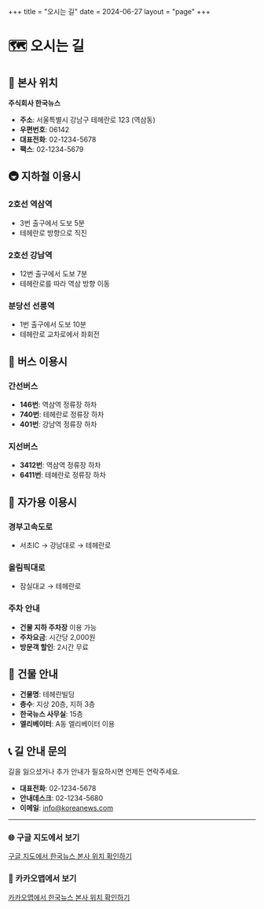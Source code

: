 +++
title = "오시는 길"
date = 2024-06-27
layout = "page"
+++

# 🗺️ 오시는 길

## 📍 본사 위치

**주식회사 한국뉴스**
- **주소**: 서울특별시 강남구 테헤란로 123 (역삼동)
- **우편번호**: 06142
- **대표전화**: 02-1234-5678
- **팩스**: 02-1234-5679

## 🚇 지하철 이용시

### 2호선 역삼역
- 3번 출구에서 도보 5분
- 테헤란로 방향으로 직진

### 2호선 강남역  
- 12번 출구에서 도보 7분
- 테헤란로를 따라 역삼 방향 이동

### 분당선 선릉역
- 1번 출구에서 도보 10분
- 테헤란로 교차로에서 좌회전

## 🚌 버스 이용시

### 간선버스
- **146번**: 역삼역 정류장 하차
- **740번**: 테헤란로 정류장 하차
- **401번**: 강남역 정류장 하차

### 지선버스
- **3412번**: 역삼역 정류장 하차
- **6411번**: 테헤란로 정류장 하차

## 🚗 자가용 이용시

### 경부고속도로
- 서초IC → 강남대로 → 테헤란로

### 올림픽대로
- 잠실대교 → 테헤란로

### 주차 안내
- **건물 지하 주차장** 이용 가능
- **주차요금**: 시간당 2,000원
- **방문객 할인**: 2시간 무료

## 🏢 건물 안내

- **건물명**: 테헤란빌딩
- **층수**: 지상 20층, 지하 3층  
- **한국뉴스 사무실**: 15층
- **엘리베이터**: A동 엘리베이터 이용

## 📞 길 안내 문의

길을 잃으셨거나 추가 안내가 필요하시면 언제든 연락주세요.

- **대표전화**: 02-1234-5678
- **안내데스크**: 02-1234-5680
- **이메일**: info@koreanews.com

---

### 🌐 구글 지도에서 보기

[구글 지도에서 한국뉴스 본사 위치 확인하기](https://maps.google.com)

### 📱 카카오맵에서 보기

[카카오맵에서 한국뉴스 본사 위치 확인하기](https://map.kakao.com) 